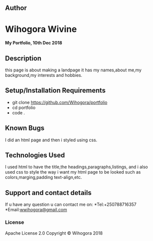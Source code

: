## Author
#   Wihogora Wivine
#### My Portfolio, 10th Dec 2018
## Description
this page is about making a landpage it has my names,about me,my background,my interests and hobbies.
## Setup/Installation Requirements
* git clone https://github.com/Wihogora/portfolio
* cd portfolio
* code .
## Known Bugs
I did an html page and then i styled using css.
## Technologies Used
I used html to have the title,the headings,paragraphs,listings, and i also used css to style the way i want my html page to be looked such as colors,marging,padding text-align,etc.
## Support and contact details
If u have any question u can contact me on:
*Tel:+250788716357
*Email:wwihogora@gmail.com 
### License
 Apache License 2.0
Copyright © Wihogora 2018 